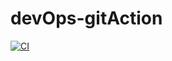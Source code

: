 # devOps-gitAction

[![CI](https://github.com/diana-tym/devOps-gitAction/actions/workflows/my-wf.yml/badge.svg)](https://github.com/diana-tym/devOps-gitAction/actions/workflows/my-wf.yml)
